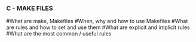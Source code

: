 ### C - MAKE FILES

#What are make, Makefiles
#When, why and how to use Makefiles
#What are rules and how to set and use them
#What are explicit and implicit rules
#What are the most common / useful rules

